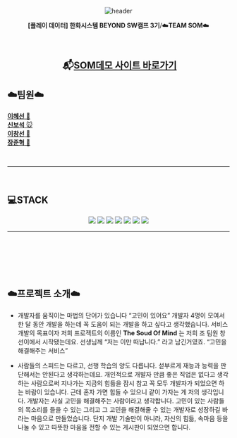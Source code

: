 <div align="center">

 ![header](https://capsule-render.vercel.app/api?type=shark&height=300&text=📬SOM📬&desc=%20%20Sound%20of%20mind&textBg=false&fontColor=FFFFFF&section=header&fontSize=70&fontAlign=50&fontAlignY=49&animation=fadeIn)

 **[플레이 데이터] 한화시스템 BEYOND SW캠프 3기**/☁️**TEAM SOM**☁️

 </div>

<br>

<div align="center">
 
## &nbsp;📬[SOM데모 사이트 바로가기](https://www.naver.com)

</div>

## ☁️팀원☁️

[**이혜선** 🐴](https://github.com/hyesunlee30)
<br>
[**신보석** 🐭](https://github.com/fa7271)
<br>
[**이창선** 🐷](https://github.com/keepself)
 <br>
[**장준혁** 🐰](https://github.com/GreatJang)

<br>

---

</br>

##  💻STACK

<div align=center> 

<img src="https://img.shields.io/badge/java-007396?style=for-the-badge&logo=java&logoColor=white">
<img src="https://img.shields.io/badge/vue.js-4FC08D?style=for-the-badge&logo=vue.js&logoColor=white">
<img src="https://img.shields.io/badge/linux-FCC624?style=for-the-badge&logo=linux&logoColor=black">
<img src="https://img.shields.io/badge/github-181717?style=for-the-badge&logo=github&logoColor=white">
<img src="https://img.shields.io/badge/git-F05032?style=for-the-badge&logo=git&logoColor=white">
<img src="https://img.shields.io/badge/mariaDB-003545?style=for-the-badge&logo=mariaDB&logoColor=white">
<img src="https://img.shields.io/badge/Redis-DC382D?style=for-the-badge&logo=Redis&logoColor=white"> 

<br>

---

<br>

</div>

<br><br><br>

## ☁️프로젝트 소개☁️

- 개발자를 움직이는 마법의 단어가 있습니다 “고민이 있어요”
 개발자 4명이 모여서 한 달 동안 개발을 하는데 꼭 도움이 되는 개발을 하고 싶다고 생각했습니다.
 서비스 개발의 목표이자 저희 프로젝트의 이름인
 **The Soud Of Mind** 는 저희 조 팀원 창선이에서 시작됐는데요.
 선생님께 “저는 이만 떠납니다.” 라고 남긴거였죠.
 “고민을 해결해주는 서비스”

 - 사람들의 스피드는 다르고, 선행 학습의 양도 다릅니다. 섣부르게 재능과 능력을 판단해서는 안된다고 생각하는데요.
 개인적으로 개발자 만큼 좋은 직업은 없다고 생각하는 사람으로써 지나가는 지금의 힘듦을 잠시 참고 꼭 모두 개발자가 되었으면 하는 바람이 있습니다.
 근데 혼자 가면 힘들 수 있으니 같이 가자는 게 저의 생각입니다.
 개발자는 사실 고민을 해결해주는 사람이라고 생각합니다. 고민이 있는 사람들의 목소리를 들을 수 있는 그리고 그 고민을 해결해줄 수 있는 개발자로 성장하길 바라는 마음으로   만들었습니다.
 단지 개발 기술만이 아니라, 자신의 힘듦, 속마음 등을 나눌 수 있고
 따뜻한 마음을 전할 수 있는 게시판이 되었으면 합니다.
